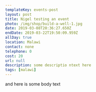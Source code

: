 ```yaml
---
templateKey: events-post
layout: post
title: Nigel testing an event
photo: /img/shop/build-a-well-1.jpg
date: 2019-03-08T20:36:27.650Z
endDate: 2019-03-22T19:50:09.959Z
allDay: true
location: Malawi
contact: none
telephone: 0
cost: 20
url: null
description: some descriptio ntext here
tags: [malawi]
---
```


and here is some body text
